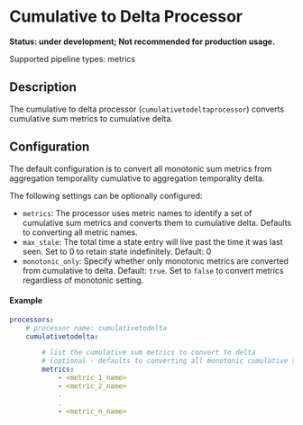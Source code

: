 # Cumulative to Delta Processor
**Status: under development; Not recommended for production usage.**

Supported pipeline types: metrics

## Description

The cumulative to delta processor (`cumulativetodeltaprocessor`) converts cumulative sum metrics to cumulative delta. 

## Configuration

The default configuration is to convert all monotonic sum metrics from aggregation temporality cumulative to aggregation temporality delta.

The following settings can be optionally configured:

- `metrics`: The processor uses metric names to identify a set of cumulative sum metrics and converts them to cumulative delta. Defaults to converting all metric names.
- `max_stale`: The total time a state entry will live past the time it was last seen. Set to 0 to retain state indefinitely. Default: 0
- `monotonic_only`: Specify whether only monotonic metrics are converted from cumulative to delta. Default: `true`. Set to `false` to convert metrics regardless of monotonic setting.

#### Example

```yaml
processors:
    # processor name: cumulativetodelta
    cumulativetodelta:

        # list the cumulative sum metrics to convert to delta
        # (optional - defaults to converting all monotonic cumulative sum metrics)
        metrics:
            - <metric_1_name>
            - <metric_2_name>
            .
            .
            - <metric_n_name>
```

